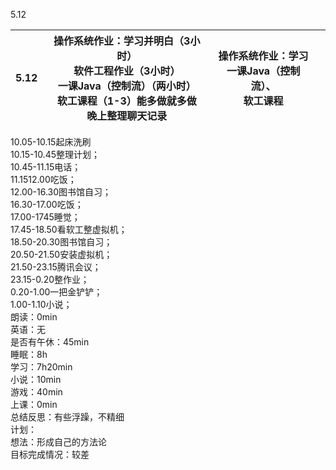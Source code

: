 5.12

| 5.12 | 操作系统作业：学习并明白（3小时）<br />软件工程作业（3小时）<br />一课Java（控制流）（两小时）<br />软工课程（1-3）能多做就多做<br />晚上整理聊天记录 | 操作系统作业：学习<br />一课Java（控制流）、<br />软工课程 |  |
| --- | --- | --- | --- |

10.05-10.15起床洗刷<br />10.15-10.45整理计划；<br />10.45-11.15电话；<br />11.1512.00吃饭；<br />12.00-16.30图书馆自习；<br />16.30-17.00吃饭；<br />17.00-1745睡觉；<br />17.45-18.50看软工整虚拟机；<br />18.50-20.30图书馆自习；<br />20.50-21.50安装虚拟机；<br />21.50-23.15腾讯会议；<br />23.15-0.20整作业；<br />0.20-1.00一把金铲铲；<br />1.00-1.10小说；<br />朗读：0min<br />英语：无<br />是否有午休：45min<br />睡眠：8h<br />学习：7h20min<br />小说：10min<br />游戏：40min<br />上课：0min<br />总结反思：有些浮躁，不精细<br />计划：<br />想法：形成自己的方法论<br />目标完成情况：较差
